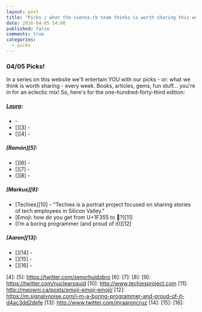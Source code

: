 ```yaml
---
layout: post
title: "Picks / what the vienna.rb team thinks is worth sharing this week"
date: 2016-04-05 14:00
published: false
comments: true
categories:
  - picks
---
```


### 04/05 Picks!

In a series on this website we'll entertain YOU with our picks - or: what we think is worth sharing - every week.
Books, articles, gems, fun stuff... you're in for an eclectic mix! So, here's for the one-hundred-forty-third edition:

##### [Laura][1]:
- [][2] - 
- [][3] - 
- [][4] - 

##### [Ramón][5]:
- [][6] - 
- [][7] - 
- [][8] - 

##### [Markus][9]:
- [Techies][10] - "Techies is a portrait project focused on sharing stories of tech employees in Silicon Valley."
- [Emoji: how do you get from U+1F355 to 🍕?][11]
- [I’m a boring programmer (and proud of it)][12]

##### [Aaron][13]:
- [][14] - 
- [][15] - 
- [][16] - 

[1]: http://www.twitter.com/alicetragedy
[2]: 
[3]: 
[4]: 
[5]: https://twitter.com/senorhuidobro
[6]:
[7]:
[8]:
[9]: https://twitter.com/nuclearsquid
[10]: http://www.techiesproject.com
[11]: http://meowni.ca/posts/emoji-emoji-emoji/
[12]: https://m.signalvnoise.com/i-m-a-boring-programmer-and-proud-of-it-d4ac3dd2defe
[13]: http://www.twitter.com/mraaroncruz
[14]: 
[15]: 
[16]: 


